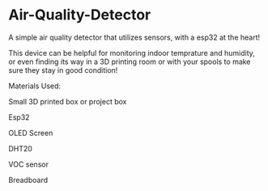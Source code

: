 # Air-Quality-Detector
A simple air quality detector that utilizes sensors, with a esp32 at the heart!

This device can be helpful for monitoring indoor temprature and humidity, or even finding its way in a 3D printing room or with your spools to make sure they stay in good condition!

Materials Used:

Small 3D printed box or project box

Esp32

OLED Screen

DHT20

VOC sensor

Breadboard
